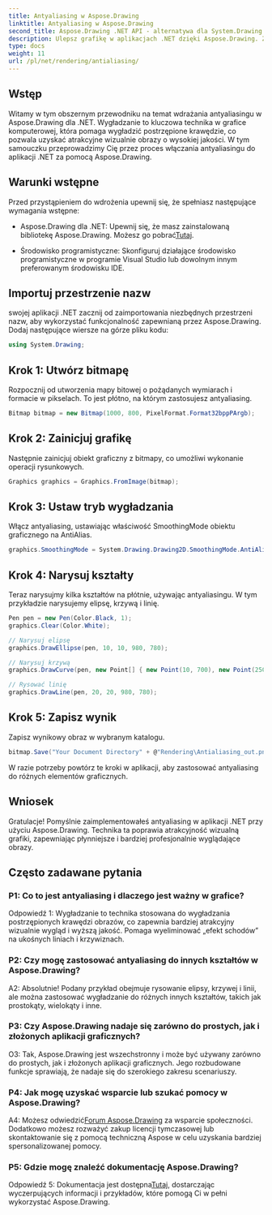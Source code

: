 ```yaml
---
title: Antyaliasing w Aspose.Drawing
linktitle: Antyaliasing w Aspose.Drawing
second_title: Aspose.Drawing .NET API - alternatywa dla System.Drawing.Common
description: Ulepsz grafikę w aplikacjach .NET dzięki Aspose.Drawing. Zastosuj antyaliasing, aby uzyskać gładkie krawędzie. Postępuj zgodnie z naszym przewodnikiem krok po kroku.
type: docs
weight: 11
url: /pl/net/rendering/antialiasing/
---
```

## Wstęp

Witamy w tym obszernym przewodniku na temat wdrażania antyaliasingu w Aspose.Drawing dla .NET. Wygładzanie to kluczowa technika w grafice komputerowej, która pomaga wygładzić postrzępione krawędzie, co pozwala uzyskać atrakcyjne wizualnie obrazy o wysokiej jakości. W tym samouczku przeprowadzimy Cię przez proces włączania antyaliasingu do aplikacji .NET za pomocą Aspose.Drawing.

## Warunki wstępne

Przed przystąpieniem do wdrożenia upewnij się, że spełniasz następujące wymagania wstępne:

-  Aspose.Drawing dla .NET: Upewnij się, że masz zainstalowaną bibliotekę Aspose.Drawing. Możesz go pobrać[Tutaj](https://releases.aspose.com/drawing/net/).

- Środowisko programistyczne: Skonfiguruj działające środowisko programistyczne w programie Visual Studio lub dowolnym innym preferowanym środowisku IDE.

## Importuj przestrzenie nazw

swojej aplikacji .NET zacznij od zaimportowania niezbędnych przestrzeni nazw, aby wykorzystać funkcjonalność zapewnianą przez Aspose.Drawing. Dodaj następujące wiersze na górze pliku kodu:

```csharp
using System.Drawing;
```

## Krok 1: Utwórz bitmapę

Rozpocznij od utworzenia mapy bitowej o pożądanych wymiarach i formacie w pikselach. To jest płótno, na którym zastosujesz antyaliasing.

```csharp
Bitmap bitmap = new Bitmap(1000, 800, PixelFormat.Format32bppPArgb);
```

## Krok 2: Zainicjuj grafikę

Następnie zainicjuj obiekt graficzny z bitmapy, co umożliwi wykonanie operacji rysunkowych.

```csharp
Graphics graphics = Graphics.FromImage(bitmap);
```

## Krok 3: Ustaw tryb wygładzania

Włącz antyaliasing, ustawiając właściwość SmoothingMode obiektu graficznego na AntiAlias.

```csharp
graphics.SmoothingMode = System.Drawing.Drawing2D.SmoothingMode.AntiAlias;
```

## Krok 4: Narysuj kształty

Teraz narysujmy kilka kształtów na płótnie, używając antyaliasingu. W tym przykładzie narysujemy elipsę, krzywą i linię.

```csharp
Pen pen = new Pen(Color.Black, 1);
graphics.Clear(Color.White);

// Narysuj elipsę
graphics.DrawEllipse(pen, 10, 10, 980, 780);

// Narysuj krzywą
graphics.DrawCurve(pen, new Point[] { new Point(10, 700), new Point(250, 500), new Point(500, 10), new Point(750, 500), new Point(990, 700) });

// Rysować linię
graphics.DrawLine(pen, 20, 20, 980, 780);
```

## Krok 5: Zapisz wynik

Zapisz wynikowy obraz w wybranym katalogu.

```csharp
bitmap.Save("Your Document Directory" + @"Rendering\Antialiasing_out.png");
```

W razie potrzeby powtórz te kroki w aplikacji, aby zastosować antyaliasing do różnych elementów graficznych.

## Wniosek

Gratulacje! Pomyślnie zaimplementowałeś antyaliasing w aplikacji .NET przy użyciu Aspose.Drawing. Technika ta poprawia atrakcyjność wizualną grafiki, zapewniając płynniejsze i bardziej profesjonalnie wyglądające obrazy.

## Często zadawane pytania

### P1: Co to jest antyaliasing i dlaczego jest ważny w grafice?

Odpowiedź 1: Wygładzanie to technika stosowana do wygładzania postrzępionych krawędzi obrazów, co zapewnia bardziej atrakcyjny wizualnie wygląd i wyższą jakość. Pomaga wyeliminować „efekt schodów” na ukośnych liniach i krzywiznach.

### P2: Czy mogę zastosować antyaliasing do innych kształtów w Aspose.Drawing?

A2: Absolutnie! Podany przykład obejmuje rysowanie elipsy, krzywej i linii, ale można zastosować wygładzanie do różnych innych kształtów, takich jak prostokąty, wielokąty i inne.

### P3: Czy Aspose.Drawing nadaje się zarówno do prostych, jak i złożonych aplikacji graficznych?

O3: Tak, Aspose.Drawing jest wszechstronny i może być używany zarówno do prostych, jak i złożonych aplikacji graficznych. Jego rozbudowane funkcje sprawiają, że nadaje się do szerokiego zakresu scenariuszy.

### P4: Jak mogę uzyskać wsparcie lub szukać pomocy w Aspose.Drawing?

 A4: Możesz odwiedzić[Forum Aspose.Drawing](https://forum.aspose.com/c/diagram/17) za wsparcie społeczności. Dodatkowo możesz rozważyć zakup licencji tymczasowej lub skontaktowanie się z pomocą techniczną Aspose w celu uzyskania bardziej spersonalizowanej pomocy.

### P5: Gdzie mogę znaleźć dokumentację Aspose.Drawing?

 Odpowiedź 5: Dokumentacja jest dostępna[Tutaj](https://reference.aspose.com/drawing/net/), dostarczając wyczerpujących informacji i przykładów, które pomogą Ci w pełni wykorzystać Aspose.Drawing.
